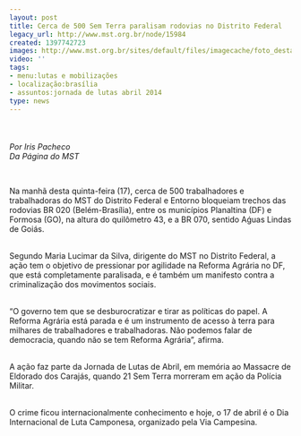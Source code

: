 ```yaml
---
layout: post
title: Cerca de 500 Sem Terra paralisam rodovias no Distrito Federal
legacy_url: http://www.mst.org.br/node/15984
created: 1397742723
images: http://www.mst.org.br/sites/default/files/imagecache/foto_destaque/brasilia!.png
video: ''
tags:
- menu:lutas e mobilizações
- localização:brasília
- assuntos:jornada de lutas abril 2014
type: news
---
```

<p class="MsoNormal"><img style="margin: 10px;" src="http://www.mst.org.br/sites/default/files/brasilia.jpg" alt=""><br><em><br>Por Iris Pacheco<br>Da Página do MST</em></p><p class="MsoNormal"><span>&nbsp;</span></p><p class="MsoNormal"><span>Na manhã desta quinta-feira (17), cerca de 500 trabalhadores e trabalhadoras do MST do Distrito Federal e Entorno bloqueiam trechos das rodovias BR 020 (Belém-Brasília), entre os municípios Planaltina (DF) e Formosa (GO), na altura do quilômetro 43, e a BR 070, sentido Aǵuas Lindas de Goiás.</span></p><p class="MsoNormal"><span><br>Segundo Maria Lucimar da Silva, dirigente do MST no Distrito Federal, a ação tem o objetivo de pressionar por agilidade na Reforma Agrária no DF, que está completamente paralisada, e é também um manifesto contra a criminalização dos movimentos sociais.</span></p><p class="MsoNormal"><span><br>“O governo tem que se desburocratizar e tirar as políticas do papel. A Reforma Agrária está parada e é um instrumento de acesso à terra para milhares de trabalhadores e trabalhadoras. Não podemos falar de democracia, quando não se tem Reforma Agrária”, afirma.</span></p><p class="MsoNormal"><span><br>A ação faz parte da Jornada de Lutas de Abril, em memória ao Massacre de Eldorado dos Carajás, quando 21 Sem Terra morreram em ação da Polícia Militar.</span></p><p class="MsoNormal"><span><br>O crime ficou internacionalmente conhecimento e hoje, o 17 de abril é o Dia Internacional de Luta Camponesa, organizado pela Via Campesina.</span></p><p class="MsoNormal">&nbsp;</p><p class="MsoNormal"><span></span></p>
